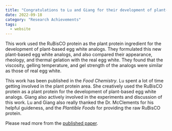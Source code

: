 ```yaml
---
title: "Congratulations to Lu and Giang for their development of plant-based egg white analogs published"
date: 2022-09-18
category: "Research Achievements"
tags:
  - website
---
```


This work used the RuBisCO protein as the plant protein ingredient for the development of plant-based egg white
analogs. They formulated this new plant-based egg white analogs, and also compared their appearance, rheology,
and thermal gelation with the real egg white. They found that the viscosity, gelling temperature, and gel
strength of the analogs were similar as those of real egg white.

This work has been published in the _Food Chemistry_.
Lu spent a lot of time getting involved in the plant protein area. She creatively used the RuBisCO protein as
a plant protein for the development of plant-based egg white analogs. Giang also actively involved in the
experiments and discussion of this work. Lu and Giang also really thanked the Dr. McClements for his
helpful guideness, and the _Plantible Foods_ for providing the raw RuBisCO protein.

Please read more from the [published paper](https://doi.org/11.1016/j.foodchem.2022.133808).

